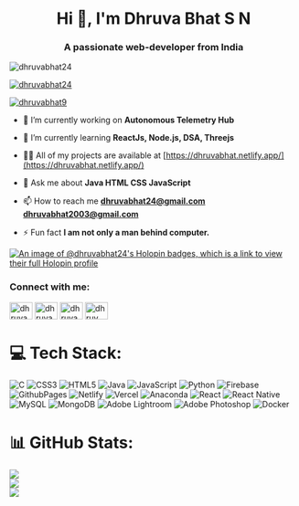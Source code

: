 
<h1 align="center">Hi 👋, I'm Dhruva Bhat S N</h1>
<h3 align="center">A passionate web-developer from India</h3>

<p align="left"> <img src="https://komarev.com/ghpvc/?username=dhruvabhat24&label=Profile%20views&color=00ff00&style=plastic" alt="dhruvabhat24" /> </p>

<p align="left"> <a href="https://github.com/ryo-ma/github-profile-trophy"><img src="https://github-profile-trophy.vercel.app/?username=dhruvabhat24" alt="dhruvabhat24" /></a> </p>

<p align="left"> <a href="https://twitter.com/dhruvabhat9" target="blank"><img src="https://img.shields.io/twitter/follow/dhruvabhat9?logo=twitter&style=for-the-badge" alt="dhruvabhat9" /></a> </p>

- 🔭 I’m currently working on **Autonomous Telemetry Hub**

- 🌱 I’m currently learning **ReactJs, Node.js, DSA, Threejs**

- 👨‍💻 All of my projects are available at [https://dhruvabhat.netlify.app/](https://dhruvabhat.netlify.app/)

- 💬 Ask me about **Java HTML CSS JavaScript**

- 📫 How to reach me **dhruvabhat24@gmail.com dhruvabhat2003@gmail.com**

- ⚡ Fun fact **I am not only a man behind computer.**

[![An image of @dhruvabhat24's Holopin badges, which is a link to view their full Holopin profile](https://holopin.me/dhruvabhat24)](https://holopin.io/@dhruvabhat24)

<h3 align="left">Connect with me:</h3>
<p align="left">
<a href="https://codepen.io/dhruvabhat24" target="blank"><img align="center" src="https://raw.githubusercontent.com/rahuldkjain/github-profile-readme-generator/master/src/images/icons/Social/codepen.svg" alt="dhruvabhat24" height="30" width="40" /></a>
<a href="https://twitter.com/dhruvabhat9" target="blank"><img align="center" src="https://raw.githubusercontent.com/rahuldkjain/github-profile-readme-generator/master/src/images/icons/Social/twitter.svg" alt="dhruvabhat9" height="30" width="40" /></a>
<a href="https://linkedin.com/in/dhruva bhat" target="blank"><img align="center" src="https://raw.githubusercontent.com/rahuldkjain/github-profile-readme-generator/master/src/images/icons/Social/linked-in-alt.svg" alt="dhruva bhat" height="30" width="40" /></a>
<a href="https://instagram.com/dhruv__bhat_05" target="blank"><img align="center" src="https://raw.githubusercontent.com/rahuldkjain/github-profile-readme-generator/master/src/images/icons/Social/instagram.svg" alt="dhruv__bhat_05" height="30" width="40" /></a>
</p>


# 💻 Tech Stack:
![C](https://img.shields.io/badge/c-%2300599C.svg?style=plastic&logo=c&logoColor=white) ![CSS3](https://img.shields.io/badge/css3-%231572B6.svg?style=plastic&logo=css3&logoColor=white) ![HTML5](https://img.shields.io/badge/html5-%23E34F26.svg?style=plastic&logo=html5&logoColor=white) ![Java](https://img.shields.io/badge/java-%23ED8B00.svg?style=plastic&logo=openjdk&logoColor=white) ![JavaScript](https://img.shields.io/badge/javascript-%23323330.svg?style=plastic&logo=javascript&logoColor=%23F7DF1E) ![Python](https://img.shields.io/badge/python-3670A0?style=plastic&logo=python&logoColor=ffdd54) ![Firebase](https://img.shields.io/badge/firebase-%23039BE5.svg?style=plastic&logo=firebase) ![GithubPages](https://img.shields.io/badge/github%20pages-121013?style=plastic&logo=github&logoColor=white) ![Netlify](https://img.shields.io/badge/netlify-%23000000.svg?style=plastic&logo=netlify&logoColor=#00C7B7) ![Vercel](https://img.shields.io/badge/vercel-%23000000.svg?style=plastic&logo=vercel&logoColor=white) ![Anaconda](https://img.shields.io/badge/Anaconda-%2344A833.svg?style=plastic&logo=anaconda&logoColor=white) ![React](https://img.shields.io/badge/react-%2320232a.svg?style=plastic&logo=react&logoColor=%2361DAFB) ![React Native](https://img.shields.io/badge/react_native-%2320232a.svg?style=plastic&logo=react&logoColor=%2361DAFB) ![MySQL](https://img.shields.io/badge/mysql-%2300000f.svg?style=plastic&logo=mysql&logoColor=white) ![MongoDB](https://img.shields.io/badge/MongoDB-%234ea94b.svg?style=plastic&logo=mongodb&logoColor=white) ![Adobe Lightroom](https://img.shields.io/badge/Adobe%20Lightroom-31A8FF.svg?style=plastic&logo=Adobe%20Lightroom&logoColor=white) ![Adobe Photoshop](https://img.shields.io/badge/adobe%20photoshop-%2331A8FF.svg?style=plastic&logo=adobe%20photoshop&logoColor=white) ![Docker](https://img.shields.io/badge/docker-%230db7ed.svg?style=plastic&logo=docker&logoColor=white)
# 📊 GitHub Stats:
![](https://github-readme-stats.vercel.app/api?username=Dhruvabhat24&theme=swift&hide_border=false&include_all_commits=true&count_private=true)<br/>
![](https://github-readme-streak-stats.herokuapp.com/?user=Dhruvabhat24&theme=swift&hide_border=false)<br/>
![](https://github-readme-stats.vercel.app/api/top-langs/?username=Dhruvabhat24&theme=swift&hide_border=false&include_all_commits=true&count_private=true&layout=compact)


<!-- Proudly created with GPRM ( https://gprm.itsvg.in ) -->
